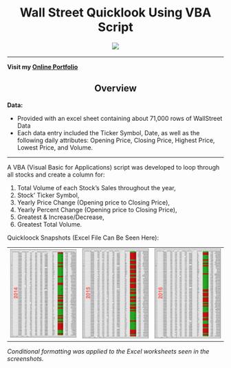 <h1 align='center'>Wall Street Quicklook Using VBA Script </h1>

<p align='center'>
  <img width='auto' height='auto' src='https://hips.hearstapps.com/toc.h-cdn.co/assets/17/10/1488926170-state-street.jpg'> 
</p>

<hr>

**Visit my [Online Portfolio](https://Ohmarr.github.io)**

<h2 align='center'>Overview</h2>

**Data:** 
- Provided with an excel sheet containing about 71,000 rows of WallStreet Data
- Each data entry included the Ticker Symbol, Date, as well as the following daily attributes: Opening Price, Closing Price, Highest Price, Lowest Price, and Volume.  

<hr>

A VBA (Visual Basic for Applications) script was developed to loop through all stocks and create a column for:
1.  Total Volume of each Stock’s Sales throughout the year,
2.  Stock’ Ticker Symbol,
3.  Yearly Price Change (Opening price to Closing Price),
4.  Yearly Percent Change (Opening price to Closing Price),
5.  Greatest & Increase/Decrease,
6.  Greatest Total Volume.

Quickloock Snapshots (Excel File Can Be Seen Here):

||||
|---|---|---|
|<img width='1604' alt='2014' src='https://raw.githubusercontent.com/Ohmarr/TheVBAofWallStreet/master/static/2014%20Summary%20Quicklook.png'>|<img width='1604' alt='2015' src='https://raw.githubusercontent.com/Ohmarr/TheVBAofWallStreet/master/static/2015%20Summary%20Quicklook.png'>|<img width='1604' alt='2016' src='https://raw.githubusercontent.com/Ohmarr/TheVBAofWallStreet/master/static/2016%20Summary%20Quicklook.png'>|

*Conditional formatting was applied to the Excel worksheets seen in the screenshots.*
